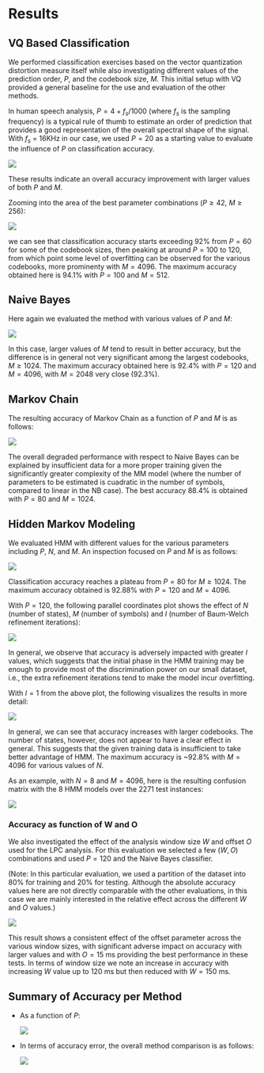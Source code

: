 # Results

## VQ Based Classification

We performed classification exercises
based on the vector quantization distortion measure itself
while also investigating different values of the prediction order, $P$,
and the codebook size, $M$.
This initial setup with VQ provided a general baseline
for the use and evaluation of the other methods.

In human speech analysis, $P = 4 + f_s / 1000$
(where $f_s$ is the sampling frequency)
is a typical rule of thumb to estimate an order of prediction
that provides a good representation of the overall spectral shape of the signal.
With $f_s$ = 16KHz in our case, we used $P = 20$
as a starting value to evaluate the influence of $P$ on classification accuracy.

![](res/vq-classification-accuracy.png)

These results indicate an overall accuracy improvement with larger values of both $P$ and $M$.

Zooming into the area of the best parameter combinations ($P \ge 42$, $M \ge 256$):

![](res/vq-classification-accuracy-zoom.png)

we can see that classification accuracy starts exceeding 92% from $P = 60$
for some of the codebook sizes, then peaking at around $P = 100$ to $120$,
from which point some level of overfitting can be observed for the various codebooks,
more prominenty with $M = 4096$.
The maximum accuracy obtained here is 94.1% with $P = 100$ and $M = 512$.

## Naive Bayes

Here again we evaluated the method with various values of $P$ and $M$:

![](res/nb-classification-accuracy.png)

In this case, larger values of $M$ tend to result in better accuracy,
but the difference is in general not very significant among the largest codebooks, $M \ge 1024$.
The maximum accuracy obtained here is 92.4% with $P = 120$ and $M = 4096$,
with $M = 2048$ very close (92.3%).

## Markov Chain

The resulting accuracy of Markov Chain as a function of $P$ and $M$ is as follows:

![](res/mm-classification-accuracy.png)

The overall degraded performance with respect to Naive Bayes
can be explained by insufficient data for a more proper training
given the significantly greater complexity of the MM model
(where the number of parameters to be estimated is cuadratic in the number of symbols,
compared to linear in the NB case).
The best accuracy 88.4% is obtained with $P = 80$ and $M = 1024$.

## Hidden Markov Modeling

We evaluated HMM with different values for the various parameters
including $P$, $N$, and $M$.
An inspection focused on $P$ and $M$ is as follows:

![](res/hmm-classification-accuracy.png)

Classification accuracy reaches a plateau from $P = 80$ for $M \ge 1024$.
The maximum accuracy obtained is 92.88% with $P = 120$ and $M = 4096$.

With $P = 120$, the following parallel coordinates plot shows the effect of
$N$ (number of states), $M$ (number of symbols)
and $I$ (number of Baum-Welch refinement iterations):

![](res/hmm-parallel.png)

In general, we observe that accuracy is adversely impacted with greater $I$ values,
which suggests that the initial phase in the HMM training may be enough to provide
most of the discrimination power on our small dataset, i.e., the extra refinement
iterations tend to make the model incur overfitting.

With $I = 1$ from the above plot, the following visualizes the results in more detail:

![](res/hmm-classification-accuracy-I1.png)

In general, we can see that accuracy increases with larger codebooks.
The number of states, however, does not appear to have a clear effect in general.
This suggests that the given training data is insufficient to take better advantage of HMM.
The maximum accuracy is ~92.8% with $M = 4096$ for various values of $N$.

As an example, with $N = 8$ and $M = 4096$, here is the resulting confusion matrix
with the 8 HMM models over the 2271 test instances:

![](res/hmm-confusion.png)

### Accuracy as function of W and O

We also investigated the effect of the analysis window size $W$
and offset $O$ used for the LPC analysis.
For this evaluation we selected a few $(W, O)$ combinations
and used $P = 120$ and the Naive Bayes classifier.

(Note: In this particular evaluation, we used a partition of the dataset
into 80% for training and 20% for testing.
Although the absolute accuracy values here are not directly comparable
with the other evaluations, in this case we are mainly interested in
the relative effect across the different $W$ and $O$ values.)

![](res/nb-classification-accuracy-W-and-O.png)

This result shows a consistent effect of the offset parameter across the various window sizes,
with significant adverse impact on accuracy with larger values and with $O = 15$ ms providing
the best performance in these tests.
In terms of window size we note an increase in accuracy with increasing $W$ value up to 120 ms
but then reduced with $W = 150$ ms.


## Summary of Accuracy per Method

- As a function of $P$:

    ![](res/summary-accuracy-per-method.png)

- In terms of accuracy error, the overall method comparison is as follows:

    ![](res/summary-overall-comparison.png)
